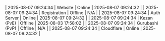 | 2025-08-07 09:24:34 | Website | Online | 2025-08-07 09:24:32 |
| 2025-08-07 09:24:34 | Registration | Offline | N/A |
| 2025-08-07 09:24:34 | Auth Server | Online | 2025-08-07 09:24:32 |
| 2025-08-07 09:24:34 | Kezan (PvE) | Offline | 2025-08-03 17:58:02 |
| 2025-08-07 09:24:34 | Gurubashi (PvP) | Offline | N/A |
| 2025-08-07 09:24:34 | Cloudflare | Online | 2025-08-07 09:24:32 |
